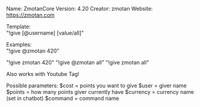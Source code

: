  Name: 		ZmotanCore
 Version: 	4.20
 Creator: 	zmotan
 Website:	https://zmotan.com

 

Template: 	
"!give [@username] [value/all]"

Examples: 	
"!give @zmotan 420"

"!give zmotan 420"
"!give @zmotan all"
"!give zmotan all"


Also works with Youtube Tag!


Possible parameters:
$cost = points you want to give
$user = giver name
$points = how many points giver currently have
$currency = currency name (set in chatbot)
$command = command name
